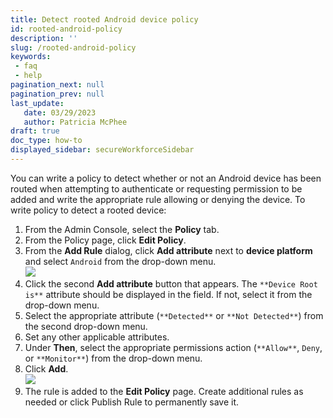 ```yaml
---
title: Detect rooted Android device policy
id: rooted-android-policy
description: ''
slug: /rooted-android-policy
keywords: 
 - faq
 - help
pagination_next: null
pagination_prev: null
last_update: 
   date: 03/29/2023
   author: Patricia McPhee
draft: true
doc_type: how-to
displayed_sidebar: secureWorkforceSidebar
--- 
```




You can write a policy to detect whether or not an Android device has been routed when attempting to authenticate or requesting permission to be added and write the appropriate rule allowing or denying the device.  To write policy to detect a rooted device:

1.  From the Admin Console, select the **Policy** tab.
2.  From the Policy page, click **Edit Policy**. 
3.  From the **Add Rule** dialog, click **Add attribute** next to **device platform** and select `Android` from the drop-down menu.  
    ![](/images/policy/device_platform_android.PNG)
4.  Click the second **Add attribute** button that appears. The `**Device Root is**` attribute should be displayed in the field. If not, select it from the drop-down menu.
5.  Select the appropriate attribute (`**Detected**` or `**Not Detected**`) from the second drop-down menu.
6.  Set any other applicable attributes.
7.  Under **Then**, select the appropriate permissions action (`**Allow**`, `Deny`, or `**Monitor**`) from the drop-down menu.
8.  Click **Add**.  
    ![](/images/policy/device_rooted_android_detected_deny.PNG)
9.  The rule is added to the **Edit Policy** page. Create additional rules as needed or click Publish Rule to permanently save it.

